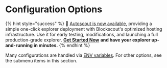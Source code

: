 # Configuration Options

{% hint style="success" %}
🚗  [Autoscout is now available](../../using-blockscout/autoscout.md), providing a simple one-click explorer deployment with Blockscout's optimized hosting infrastructure. Use it for early testing, modifications, and launching a full production-grade explorer. [**Get Started Now**](../../using-blockscout/autoscout.md) **and have your explorer up-and-running in minutes.**
{% endhint %}

Many configurations are handled via [ENV variables](../env-variables/). For other options, see the submenu items in this section.
